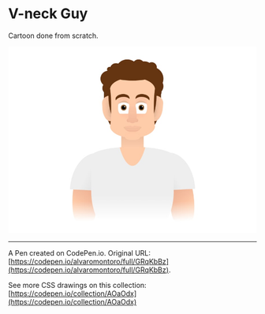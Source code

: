 # V-neck Guy

Cartoon done from scratch.

![Cartoon of a man wearing a t-shirt](https://github.com/alvaromontoro/CSS-Illustrations/blob/master/illustrations/people/v-neck-guy/v-neck-guy.jpeg?raw=true)

---

A Pen created on CodePen.io. Original URL: [https://codepen.io/alvaromontoro/full/GRqKbBz](https://codepen.io/alvaromontoro/full/GRqKbBz).

See more CSS drawings on this collection: [https://codepen.io/collection/AOaOdx](https://codepen.io/collection/AOaOdx)
